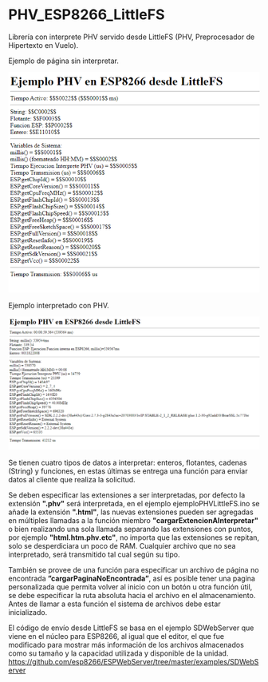 # PHV_ESP8266_LittleFS
Librería con interprete PHV servido desde LittleFS (PHV, Preprocesador de Hipertexto en Vuelo).

Ejemplo de página sin interpretar.

![Screenshot](https://raw.githubusercontent.com/gonzalocargut/PHV_ESP8266_LittleFS/main/ejemplo%20sin%20interpretar.png)

Ejemplo interpretado con PHV.

![Screenshot](https://raw.githubusercontent.com/gonzalocargut/PHV_ESP8266_LittleFS/main/ejemplo%20interpretado.png)

Se tienen cuatro tipos de datos a interpretar: enteros, flotantes, cadenas (String) y funciones, en estas últimas se entrega una función para enviar datos al cliente que realiza la solicitud.

Se deben especificar las extensiones a ser interpretadas, por defecto la extensión **".phv"** será interpretada, en el ejemplo ejemploPHVLittleFS.ino se añade la extensión **".html"**, las nuevas extensiones pueden ser agregadas en múltiples llamadas a la función miembro **"cargarExtencionAInterpretar"** o bien realizando una sola llamada separando las extensiones con puntos, por ejemplo **"html.htm.phv.etc"**, no importa que las extensiones se repitan, solo se desperdiciara un poco de RAM. Cualquier archivo que no sea interpretado, será transmitido tal cual según su tipo.

También se provee de una función para especificar un archivo de página no encontrada **”cargarPaginaNoEncontrada”**, así es posible tener una pagina personalizada que permita volver al inicio con un botón u otra función útil, se debe especificar la ruta absoluta hacia el archivo en el almacenamiento. Antes de llamar a esta función el sistema de archivos debe estar inicializado.

El código de envío desde LittleFS se basa en el ejemplo SDWebServer que viene en el núcleo para ESP8266, al igual que el editor, el que fue modificado para mostrar más información de los archivos almacenados como su tamaño y la capacidad utilizada y disponible de la unidad.
https://github.com/esp8266/ESPWebServer/tree/master/examples/SDWebServer
